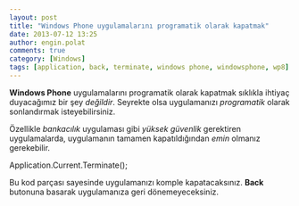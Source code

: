 ```yaml
---
layout: post
title: "Windows Phone uygulamalarını programatik olarak kapatmak"
date: 2013-07-12 13:25
author: engin.polat
comments: true
category: [Windows]
tags: [application, back, terminate, windows phone, windowsphone, wp8]
---
```

**Windows Phone** uygulamalarını programatik olarak kapatmak sıklıkla ihtiyaç duyacağımız bir şey *değildir*. Seyrekte olsa uygulamanızı *programatik* olarak sonlandırmak isteyebilirsiniz.

Özellikle *bankacılık* uygulaması gibi *yüksek güvenlik* gerektiren uygulamalarda, uygulamanın tamamen kapatıldığından *emin* olmanız gerekebilir.



Application.Current.Terminate();


Bu kod parçası sayesinde uygulamanızı komple kapatacaksınız. **Back** butonuna basarak uygulamanıza geri dönemeyeceksiniz.

